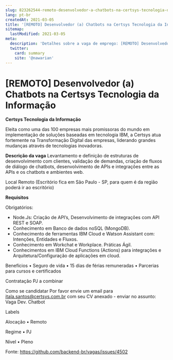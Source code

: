 ```yaml
---
slug: 823262544-remoto-desenvolvedor-a-chatbots-na-certsys-tecnologia-da-informacao
lang: pt-br
createdAt: 2021-03-05
title: '[REMOTO] Desenvolvedor (a) Chatbots na Certsys Tecnologia da Informação - Vaga de Emprego'
sitemap:
  lastModified: 2021-03-05
meta:
  description: 'Detalhes sobre a vaga de emprego: [REMOTO] Desenvolvedor (a) Chatbots na Certsys Tecnologia da Informação'
  twitter:
    card: summary
    site: '@nawarian'
---
```


# [REMOTO] Desenvolvedor (a) Chatbots na Certsys Tecnologia da Informação

**Certsys Tecnologia da Informação**

Eleita como uma das 100 empresas mais promissoras do mundo em implementação de soluções baseadas em tecnologia IBM, a Certsys atua fortemente na Transformação Digital das empresas, liderando grandes mudanças através de tecnologias inovadoras.

**Descrição da vaga**
Levantamento e definição de estruturas de desenvolvimento com clientes, validação de demandas, criação de fluxos de diálogo de chatbots, desenvolvimento de APIs e integrações entre as APIs e os chatbots e ambientes web. 

Local
Remoto (Escritório fica em São Paulo - SP, para quem é da região poderá ir ao escritório)

**Requisitos**

Obrigatórios:

- Node.Js: Criação de API’s, Desenvolvimento de integrações com API REST e SOAP.
- Conhecimento em Banco de dados noSQL (MongoDB). 
- Conhecimento de ferramentas IBM Cloud e Watson Assistant com: Intenções, Entidades e Fluxos. 
- Conhecimento em Workchat e Workplace. Práticas Ágil.
- Conhecimentos em IBM Cloud Functions (Actions) para integrações e Arquitetura/Configuração de aplicações em cloud. 

Benefícios
•	Seguro de vida
•	15 dias de férias remuneradas
•	Parcerias para cursos e certificados

Contratação
PJ a combinar

Como se candidatar
Por favor envie um email para itala.santos@certsys.com.br com seu CV anexado - enviar no assunto: Vaga Dev. Chatbot

Labels

Alocação
•	Remoto

Regime
•	PJ

Nível
•	Pleno



Fonte: https://github.com/backend-br/vagas/issues/4502